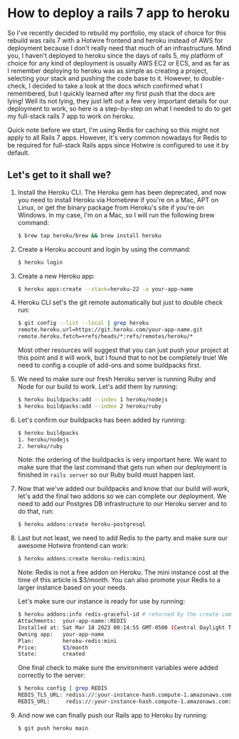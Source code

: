 # How to deploy a rails 7 app to heroku
So I've recently decided to rebuild my portfolio, my stack of choice for this rebuild was rails 7 with a Hotwire frontend and heroku instead of AWS for deployment because I don't really need that much of an infrastructure. Mind you, I haven't deployed to heroku since the days of rails 5, my platform of choice for any kind of deployment is usually AWS EC2 or ECS, and as far as I remember deploying to heroku was as simple as creating a project, selecting your stack and pushing the code base to it. However, to double-check, I decided to take a look at the docs which confirmed what I remembered, but I quickly learned after my first push that the docs are lying! Well its not lying, they just left out a few very important details for our deployment to work, so here is a step-by-step on what I needed to do to get my full-stack rails 7 app to work on heroku.

Quick note before we start, I'm using Redis for caching so this might not apply to all Rails 7 apps. However, it's very common nowadays for Redis to be required for full-stack Rails apps since Hotwire is configured to use it by default.

## Let's get to it shall we?
1. Install the Heroku CLI. The Heroku gem has been deprecated, and now you need to install Heroku via Homebrew if you're on a Mac, APT on Linux, or get the binary package from Heroku's site if you're on Windows. In my case, I'm on a Mac, so I will run the following brew command:
    ``` bash
    $ brew tap heroku/brew && brew install heroku
    ```

2. Create a Heroku account and login by using the command:
    ``` bash
    $ heroku login
    ```

3. Create a new Heroku app:
    ``` bash
    $ heroku apps:create --stack=heroku-22 -a your-app-name
    ```

4. Heroku CLI set's the git remote automatically but just to double check run:
    ``` bash
    $ git config --list --local | grep heroku
    remote.heroku.url=https://git.heroku.com/your-app-name.git
    remote.heroku.fetch=+refs/heads/*:refs/remotes/heroku/*
    ```

    Most other resources will suggest that you can just push your project at this point and it will work, but I found that to not be completely true! We     need to config a couple of add-ons and some buildpacks first.

5. We need to make sure our fresh Heroku server is running Ruby and Node for our build to work. Let's add them by running:
    ``` bash
    $ heroku buildpacks:add --index 1 heroku/nodejs
    $ heroku buildpacks:add --index 2 heroku/ruby
    ```

6. Let's confirm our buildpacks has been added by running:
    ``` bash
    $ heroku buildpacks
    1. heroku/nodejs
    2. heroku/ruby
    ```
    Note: the ordering of the buildpacks is very important here. We want to make sure that the last command that gets run when our deployment is finished     in `rails server` so our Ruby build must happen last.

7. Now that we've added our buildpacks and know that our build will work, let's add the final two addons so we can complete our deployment. We need to add our Postgres DB infrastructure to our Heroku server and to do that, run:
    ``` bash
    $ heroku addons:create heroku-postgresql
    ```

8. Last but not least, we need to add Redis to the party and make sure our awesome Hotwire frontend can work:
    ``` bash
    $ heroku addons:create heroku-redis:mini
    ```
    Note: Redis is not a free addon on Heroku. The mini instance cost at the time of this article is $3/month. You can also promote your Redis to a           larger instance based on your needs.

    Let's make sure our instance is ready for use by running:

    ``` bash
    $ heroku addons:info redis-graceful-id # returned by the create command
    Attachments:  your-app-name::REDIS
    Installed at: Sat Mar 18 2023 00:14:55 GMT-0500 (Central Daylight Time)
    Owning app:   your-app-name
    Plan:         heroku-redis:mini
    Price:        $3/month
    State:        created
    ```

    One final check to make sure the environment variables were added correctly to the server:
    ```bash
    $ heroku config | grep REDIS
    REDIS_TLS_URL: rediss://:your-instance-hash.compute-1.amazonaws.com:12600
    REDIS_URL:     redis://:your-instance-hash.compute-1.amazonaws.com:12599
    ```

9. And now we can finally push our Rails app to Heroku by running:
    ```bash
    $ git push heroku main
    ```